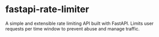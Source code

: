 # fastapi-rate-limiter
 A simple and extensible rate limiting API built with FastAPI. Limits user requests per time window to prevent abuse and manage traffic.

